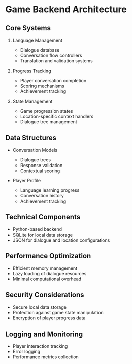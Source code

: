 # Game Backend Architecture

## Core Systems
1. Language Management
   - Dialogue database
   - Conversation flow controllers
   - Translation and validation systems

2. Progress Tracking
   - Player conversation completion
   - Scoring mechanisms
   - Achievement tracking

3. State Management
   - Game progression states
   - Location-specific context handlers
   - Dialogue tree management

## Data Structures
- Conversation Models
  * Dialogue trees
  * Response validation
  * Contextual scoring

- Player Profile
  * Language learning progress
  * Conversation history
  * Achievement tracking

## Technical Components
- Python-based backend
- SQLite for local data storage
- JSON for dialogue and location configurations

## Performance Optimization
- Efficient memory management
- Lazy loading of dialogue resources
- Minimal computational overhead

## Security Considerations
- Secure local data storage
- Protection against game state manipulation
- Encryption of player progress data

## Logging and Monitoring
- Player interaction tracking
- Error logging
- Performance metrics collection